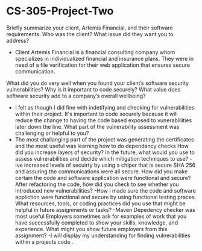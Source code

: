 # CS-305-Project-Two

Briefly summarize your client, Artemis Financial, and their software requirements. Who was the client? What issue did they want you to address?
- Client Artemis Financial is a financial consulting company whom specializes in individualized financial and insurance plans. They were in need of a file verification for their web application that ensures secure communication. 

What did you do very well when you found your client’s software security vulnerabilities? Why is it important to code securely? What value does software security add to a company’s overall wellbeing?
- I felt as though I did fine with indetifying and checking for vulnerabilities within their project. It's important to code securely because it will reduce the change to having the code based exposed to vunerablilities later down the line. 
What part of the vulnerability assessment was challenging or helpful to you?
- The most challanging part of the project was generating the certificates and the most useful was learning how to do dependancy checks 
How did you increase layers of security? In the future, what would you use to assess vulnerabilities and decide which mitigation techniques to use?
-Ive increased levels of secuirty by using a chiper that is secure SHA 256 and assuring the communications were all secure.
How did you make certain the code and software application were functional and secure? After refactoring the code, how did you check to see whether you introduced new vulnerabilities?
-How i made sure the code and software appliction were functional and secure by using functional testing praces. 
What resources, tools, or coding practices did you use that might be helpful in future assignments or tasks?
-Maven Depedency checker was most useful 
Employers sometimes ask for examples of work that you have successfully completed to show your skills, knowledge, and experience. What might you show future employers from this assignment?
-I will display my understanding for finding vulnerabilities within a projects code .  
